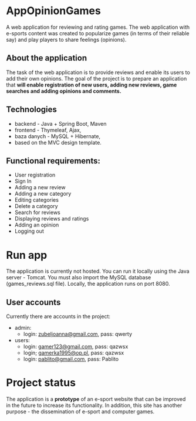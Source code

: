 # AppOpinionGames
A web application for reviewing and rating games. The web application with e-sports content was created to popularize games (in terms of their reliable say) and play players to share feelings (opinions).
 
## About the application
The task of the web application is to provide reviews and enable its users to add their own opinions. The goal of the project is to prepare an application that **will enable registration of new users, adding new reviews, game searches and adding opinions and comments.** 

## Technologies
- backend - Java + Spring Boot, Maven
- frontend - Thymeleaf, Ajax,
- baza danych - MySQL + Hibernate,
- based on the MVC design template.

## Functional requirements:
- User registration
- Sign In
- Adding a new review
- Adding a new category
- Editing categories
- Delete a category
- Search for reviews
- Displaying reviews and ratings
- Adding an opinion
- Logging out

# Run app

The application is currently not hosted. You can run it locally using the Java server - Tomcat. You must also import the MySQL database (games_reviews.sql file). Locally, the application runs on port 8080.


## User accounts

Currently there are accounts in the project:
- admin: 
	- login: zubeljoanna@gmail.com, pass: qwerty
- users:
	- login: gamer123@gmail.com, pass: qazwsx
	- login; gamerka1995@op.pl, pass: qazwsx
	- login: pablito@gmail.com, pass: Pablito

# Project status

The application is a **prototype** of an e-sport website that can be improved in the future to increase its functionality. In addition, this site has another purpose - the dissemination of e-sport and computer games.

